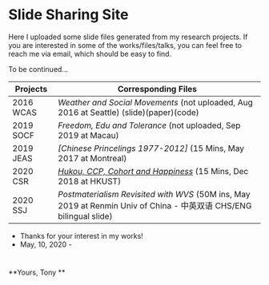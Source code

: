 # Slide Sharing Site #

Here I uploaded some slide files generated from my research projects. If you are interested in some of the works/files/talks, you can feel free to reach me via email, which should be easy to find.

To be continued...

Projects  | Corresponding Files
----------| ----------
2016 WCAS | *Weather and Social Movements* (not uploaded, Aug 2016 at Seattle) (slide)(paper)(code)
2019 SOCF | *Freedom, Edu and Tolerance* (not uploaded, Sep 2019 at Macau)
2019 JEAS | *[Chinese Princelings 1977-2012]* (15 Mins, May 2017 at Montreal)
2020 CSR  | *[Hukou, CCP, Cohort and Happiness](https://github.com/huiquanR/Slides/blob/master/CSR_2020_15min_v0.3%2020200510.pdf)* (15 Mins, Dec 2018 at HKUST)
2020 SSJ  | *Postmaterialism Revisited with WVS* (50M ins, May 2019 at Renmin Univ of China - 中英双语 CHS/ENG bilingual slide)

- Thanks for your interest in my works!
- May, 10, 2020 -

# 

**Yours, Tony **
